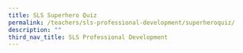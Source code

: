 ```yaml
---
title: SLS Superhero Quiz
permalink: /teachers/sls-professional-development/superheroquiz/
description: ""
third_nav_title: SLS Professional Development
---
```

